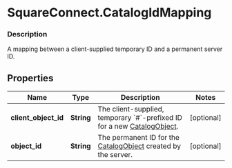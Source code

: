 # SquareConnect.CatalogIdMapping

### Description

A mapping between a client-supplied temporary ID and a permanent server ID.

## Properties
Name | Type | Description | Notes
------------ | ------------- | ------------- | -------------
**client_object_id** | **String** | The client-supplied, temporary &#x60;#&#x60;-prefixed ID for a new [CatalogObject](#type-catalogobject). | [optional] 
**object_id** | **String** | The permanent ID for the [CatalogObject](#type-catalogobject) created by the server. | [optional] 


